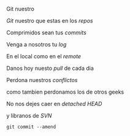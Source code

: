 Git nuestro

*Git* nuestro que estas en los *repos*

Comprimidos sean tus *commits*

Venga a nosotros tu *log*

En el local como en el *remote*

Danos hoy nuesto *pull* de cada dia

Perdona nuestros *conflictos* 

como tambien perdonamos los de otros geeks

No nos dejes caer en *detached HEAD*

y libranos de *SVN*

`git commit --amend`
